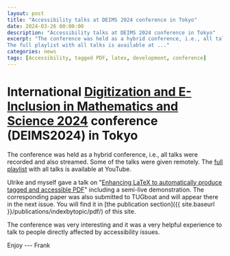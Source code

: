 ```yaml
---
layout: post
title: "Accessibility talks at DEIMS 2024 conference in Tokyo"
date: 2024-03-26 00:00:00
description: "Accessibility talks at DEIMS 2024 conference in Tokyo"
excerpt: "The conference was held as a hybrid conference, i.e., all talks were recorded and also streamed and some talks were given remotely.
The full playlist with all talks is available at ..."
categories: news
tags: [Accessibility, tagged PDF, latex, development, conference]
---
```


# International [Digitization and E-Inclusion in Mathematics and Science 2024](https://workshop.sciaccess.net/deims2024/program.html) conference (DEIMS2024) in Tokyo

The conference was held as a hybrid conference, i.e., all talks were recorded and also streamed. Some of the talks were given remotely.
The [full playlist](https://youtube.com/playlist?list=PLHpRBFvRd88_EvTy4BKdrEPvdGdLf26wH&si=EZLSh9hUoSz39Kaa) with all talks is available at
YouTube.

Ulrike and myself gave a talk on "[Enhancing LaTeX to automatically produce tagged and accessible PDF](https://www.youtube.com/watch?v=GHbLa5fd2hI&t=10s)" including a semi-live demonstration. The corresponding paper was also submitted to TUGboat and will appear there in the next issue.
You will find it in [the publication section]({{ site.baseurl }}/publications/indexbytopic/pdf/) of this site.

The conference was very interesting and it was a very helpful experience to talk to people directly affected by accessibility issues.

Enjoy --- Frank



